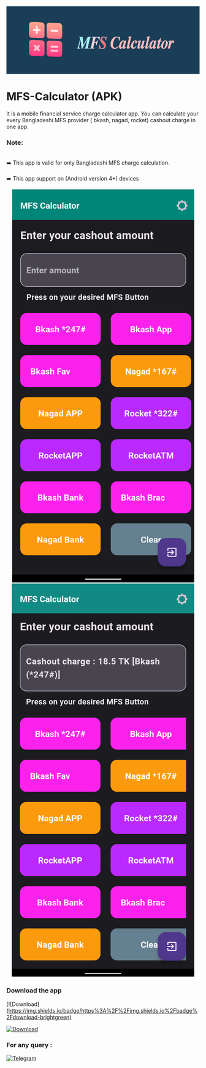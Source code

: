 <div aligb = "center">

<img src = "https://github.com/nh-404/MFS-Calculator/blob/1f0755fe076a9cd369f32cd703c07157036fe3ca/mfsCal.png">

</div>

# MFS-Calculator (APK)

It is a mobile financial service charge calculator app. You can calculate your every Bangladeshi MFS provider ( bkash, nagad, rocket) cashout charge in one app.

### Note:

<br> ➡️ This app is valid for only Bangladeshi MFS charge calculation. </br>
<br> ➡️ This app support on (Android version 4+) devices 


<div align= "center">
  
<img src = "MFSCALC_UI.png">
<img src = "MFSCALC_UI2.png">
 
</div>

### Download the app

[![Download][(https://img.shields.io/badge/https%3A%2F%2Fimg.shields.io%2Fbadge%2Fdownload-brightgreen)](https://drive.google.com/file/d/1Zzjlu8zHsqkKT1pzSmu-DgDbKvnFCCeo/view?usp=drive_link)


[![Download]([https://img.shields.io/badge/Download-brightgreen)](https://drive.google.com/file/d/1Zzjlu8zHsqkKT1pzSmu-DgDbKvnFCCeo/view?usp=drive_link)
  
### For any query :

[![Telegram](https://img.shields.io/badge/Telegram-blue?style=for-the-badge&logo=telegram&logoColor=white)](https://t.me/nh_404)


